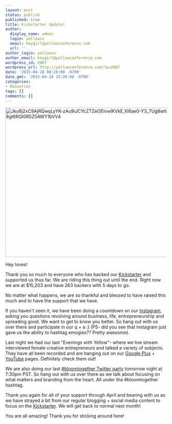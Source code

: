 ```yaml
---
layout: post
status: publish
published: true
title: Kickstarter Update!
author:
  display_name: admin
  login: yellowco
  email: heygirl@yellowconference.com
  url: ''
author_login: yellowco
author_email: heygirl@yellowconference.com
wordpress_id: 2867
wordpress_url: http://yellowconference.com/?p=2867
date: '2015-04-28 08:28:08 -0700'
date_gmt: '2015-04-28 15:28:08 -0700'
categories:
- Resources
tags: []
comments: []
---
```

<p><a href="http://yellowconference.com/wp-content/uploads/2015/04/Jku6j2xC9AjRQwqLyYK-zAu9iJCYcZTZeOElvwlKVkEXI6ae0-Y3_7Ug8wtUjlnzt-8gt6RQI0R5Z5AWY1bVV41.jpg"><img class="aligncenter wp-image-2868 size-full" src="http://yellowconference.com/wp-content/uploads/2015/04/Jku6j2xC9AjRQwqLyYK-zAu9iJCYcZTZeOElvwlKVkEXI6ae0-Y3_7Ug8wtUjlnzt-8gt6RQI0R5Z5AWY1bVV41.jpg" alt="Jku6j2xC9AjRQwqLyYK-zAu9iJCYcZTZeOElvwlKVkE,XI6ae0-Y3_7Ug8wtUjlnzt-8gt6RQI0R5Z5AWY1bVV4" width="700" height="466" /></a></p>
<p>Hey loves!</p>
<p>Thank you so much to everyone who has backed our <a href="https://www.kickstarter.com/projects/1439745204/the-yellow-room-a-digital-hub-for-creative-world-c" target="_blank">Kickstarter</a> and supported us thus far. We are riding this thing out until the end. Right now we are at $15,203 and have 263 backers with 5 days to go.</p>
<p>No matter what happens, we are so thankful and blessed to have raised this much and to have&nbsp;the support that we have.</p>
<p>If you haven't seen it, we have been doing a countdown on our <a href="http://instagram.com/yellowconference" target="_blank">Instagram</a>, asking you questions revolving around business, life, entrepreneurship and spreading good. We want to get to know you better. So hang out with us over there and participate in our q + a :) (PS- did you see that Instagram just gave us the ability to hashtag emogies?? Pretty awesome).</p>
<p>Last night we had our last "Evenings with Yellow"- where we live stream interviewed female creative entrepreneurs and talked a variety of subjects. They have all been recorded and are hanging out on our <a href="https://plus.google.com/b/114908593334625555940/114908593334625555940/posts" target="_blank">Google Plus</a> + <a href="https://www.youtube.com/channel/UChB2dF3cDVB4iIqZG023FgA" target="_blank">YouTube</a> pages. Definitely check them out!</p>
<p>We are also doing our last <a href="https://twitter.com/yellowconf" target="_blank">#bloomtogether Twitter party</a> tomorrow night at 7:30pm PST. So hang out with us over there as we talk about focusing on what matters and branding from the heart. All under the #bloomtogether hashtag.</p>
<p>Thank you again for all of your support through April and bearing with us as we have strayed a bit from our regular blogging + social media content to focus on the <a href="https://www.kickstarter.com/projects/1439745204/the-yellow-room-a-digital-hub-for-creative-world-c" target="_blank">Kickstarter</a>. We will get back to normal next month!</p>
<p>You are all amazing! Thank you for sticking around here!</p>
<p>&nbsp;</p>
